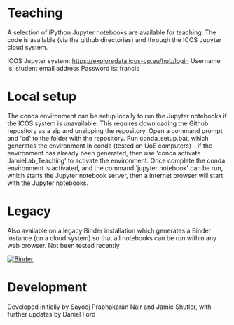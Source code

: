 # Teaching

A selection of iPython Jupyter notebooks are available for teaching. The code is available (via the github directories) and through the ICOS Jupyter cloud system.

ICOS Jupyter system: https://exploredata.icos-cp.eu/hub/login
Username is: student email address
Password is: francis

# Local setup
The conda environment can be setup locally to run the Jupyter notebooks if the ICOS system is unavailable. This requires downloading the Github repository as a zip and unzipping the repository. Open a command prompt and 'cd' to the folder with the repository. Run conda_setup.bat, which generates the environment in conda (tested on UoE computers) - if the environment has already been generated, then use 'conda activate JamieLab_Teaching' to activate the environment. Once complete the conda environment is activated, and the command 'jupyter notebook' can be run, which starts the Jupyter notebook server, then a internet browser will start with the Jupyter notebooks.

# Legacy
Also available on a legacy Binder installation which generates a Binder instance (on a cloud system) so that all notebooks can be run within any web browser. Not been tested recently

[![Binder](https://mybinder.org/badge_logo.svg)](https://mybinder.org/v2/gh/JamieLab/Teaching/HEAD)

# Development
Developed initially by Sayooj Prabhakaran Nair and Jamie Shutler, with further updates by Daniel Ford
